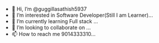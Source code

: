 - 👋 Hi, I’m @guggillasathish5937
- 👀 I’m interested in Software Developer(Still I am Learner)...
- 🌱 I’m currently learning Full stack ...
- 💞️ I’m looking to collaborate on ...
- 📫 How to reach me 9014333310...

<!---
guggillasathish5937/guggillasathish5937 is a ✨ special ✨ repository because its `README.md` (this file) appears on your GitHub profile.
You can click the Preview link to take a look at your changes.
--->
